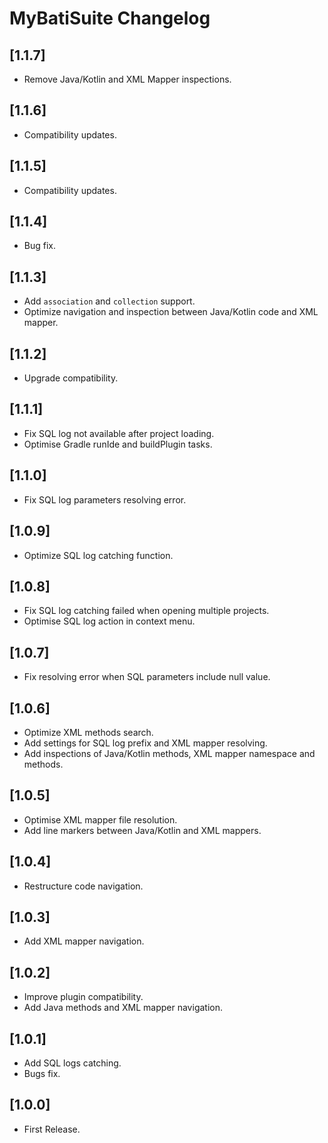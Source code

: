 <!-- Keep a Changelog guide -> https://keepachangelog.com -->

# MyBatiSuite Changelog

## [1.1.7]
- Remove Java/Kotlin and XML Mapper inspections.

## [1.1.6]
- Compatibility updates.

## [1.1.5]
- Compatibility updates.

## [1.1.4]
- Bug fix.

## [1.1.3]
- Add `association` and `collection` support.
- Optimize navigation and inspection between Java/Kotlin code and XML mapper.

## [1.1.2]
- Upgrade compatibility.

## [1.1.1]
- Fix SQL log not available after project loading.
- Optimise Gradle runIde and buildPlugin tasks.

## [1.1.0]
- Fix SQL log parameters resolving error.

## [1.0.9]
- Optimize SQL log catching function.

## [1.0.8]
- Fix SQL log catching failed when opening multiple projects.
- Optimise SQL log action in context menu.

## [1.0.7]
- Fix resolving error when SQL parameters include null value.

## [1.0.6]
- Optimize XML methods search.
- Add settings for SQL log prefix and XML mapper resolving. 
- Add inspections of Java/Kotlin methods, XML mapper namespace and methods.

## [1.0.5]
- Optimise XML mapper file resolution.
- Add line markers between Java/Kotlin and XML mappers.

## [1.0.4]
- Restructure code navigation.

## [1.0.3]
- Add XML mapper navigation.

## [1.0.2]
- Improve plugin compatibility.
- Add Java methods and XML mapper navigation.

## [1.0.1]
- Add SQL logs catching.
- Bugs fix.

## [1.0.0]
- First Release.

